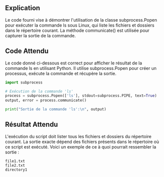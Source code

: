 ## Explication

Le code fourni vise à démontrer l'utilisation de la classe subprocess.Popen pour exécuter la commande ls sous Linux, qui liste les fichiers et dossiers dans le répertoire courant. La méthode communicate() est utilisée pour capturer la sortie de la commande.

## Code Attendu

Le code donné ci-dessous est correct pour afficher le résultat de la commande ls en utilisant Python. Il utilise subprocess.Popen pour créer un processus, exécute la commande et récupère la sortie.

```python
import subprocess

# Exécution de la commande 'ls'
process = subprocess.Popen(['ls'], stdout=subprocess.PIPE, text=True)
output, error = process.communicate()

print("Sortie de la commande 'ls':\n", output)
```

## Résultat Attendu

L'exécution du script doit lister tous les fichiers et dossiers du répertoire courant. La sortie exacte dépend des fichiers présents dans le répertoire où ce script est exécuté. Voici un exemple de ce à quoi pourrait ressembler la sortie :

```
file1.txt
file2.txt
directory1
```